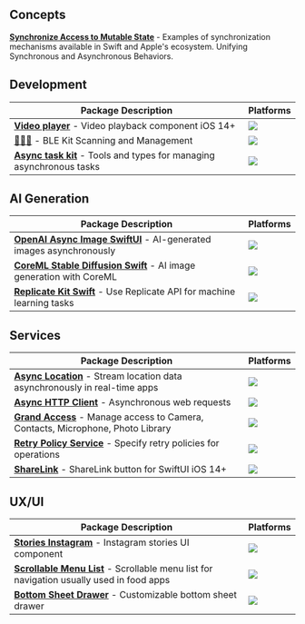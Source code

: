 ## Concepts

[**Synchronize Access to Mutable State**](https://github.com/swiftuiux/Synchronous-access-atomic-swift) - Examples of synchronization mechanisms available in Swift and Apple's ecosystem. Unifying Synchronous and Asynchronous Behaviors.

## Development
| **Package Description** | **Platforms** |
|--------------------------|------------|
| [**Video player**](https://github.com/swiftuiux/swiftui-loop-videoplayer) - Video playback component iOS 14+ | [![](https://img.shields.io/endpoint?url=https%3A%2F%2Fswiftpackageindex.com%2Fapi%2Fpackages%2Fswiftuiux%2Fswiftui-loop-videoplayer%2Fbadge%3Ftype%3Dplatforms)](https://swiftpackageindex.com/swiftuiux/swiftui-loop-videoplayer) |
| [**🔵📡📶**](https://github.com/swiftuiux/bluetooth-law-energy-swift) - BLE Kit Scanning and Management | [![](https://img.shields.io/endpoint?url=https%3A%2F%2Fswiftpackageindex.com%2Fapi%2Fpackages%2Fswiftuiux%2Fbluetooth-law-energy-swift%2Fbadge%3Ftype%3Dplatforms)](https://swiftpackageindex.com/swiftuiux/bluetooth-law-energy-swift) |
| [**Async task kit**](https://github.com/swiftuiux/async-task) - Tools and types for managing asynchronous tasks | [![](https://img.shields.io/endpoint?url=https%3A%2F%2Fswiftpackageindex.com%2Fapi%2Fpackages%2Fswiftuiux%2Fasync-task%2Fbadge%3Ftype%3Dplatforms)](https://swiftpackageindex.com/swiftuiux/async-task) |

## AI Generation
| **Package Description** | **Platforms** |
|--------------------------|------------|
| [**OpenAI Async Image SwiftUI**](https://github.com/swiftuiux/openai-async-image-swiftui) - AI-generated images asynchronously | [![](https://img.shields.io/endpoint?url=https%3A%2F%2Fswiftpackageindex.com%2Fapi%2Fpackages%2Fswiftuiux%2Fopenai-async-image-swiftui%2Fbadge%3Ftype%3Dplatforms)](https://swiftpackageindex.com/swiftuiux/openai-async-image-swiftui) |
| [**CoreML Stable Diffusion Swift**](https://github.com/swiftuiux/coreml-stable-diffusion-swift) - AI image generation with CoreML | [![](https://img.shields.io/endpoint?url=https%3A%2F%2Fswiftpackageindex.com%2Fapi%2Fpackages%2Fswiftuiux%2Fcoreml-stable-diffusion-swift%2Fbadge%3Ftype%3Dplatforms)](https://swiftpackageindex.com/swiftuiux/coreml-stable-diffusion-swift) |
| [**Replicate Kit Swift**](https://github.com/swiftuiux/replicate-kit-swift) - Use Replicate API for machine learning tasks | [![](https://img.shields.io/endpoint?url=https%3A%2F%2Fswiftpackageindex.com%2Fapi%2Fpackages%2Fswiftuiux%2Freplicate-kit-swift%2Fbadge%3Ftype%3Dplatforms)](https://swiftpackageindex.com/swiftuiux/replicate-kit-swift) |

## Services

| **Package Description** | **Platforms** |
|--------------------------|------------|
| [**Async Location**](https://github.com/swiftuiux/swift-async-corelocation) - Stream location data asynchronously in real-time apps | [![](https://img.shields.io/endpoint?url=https%3A%2F%2Fswiftpackageindex.com%2Fapi%2Fpackages%2Fswiftuiux%2Fswift-async-corelocation-streamer%2Fbadge%3Ftype%3Dplatforms)](https://swiftpackageindex.com/swiftuiux/swift-async-corelocation-streamer) |
| [**Async HTTP Client**](https://github.com/swiftuiux/async-http-client) - Asynchronous web requests | [![](https://img.shields.io/endpoint?url=https%3A%2F%2Fswiftpackageindex.com%2Fapi%2Fpackages%2Fswiftuiux%2Fasync-http-client%2Fbadge%3Ftype%3Dplatforms)](https://swiftpackageindex.com/swiftuiux/async-http-client) |
| [**Grand Access**](https://github.com/swiftuiux/grand-access) - Manage access to Camera, Contacts, Microphone, Photo Library| [![](https://img.shields.io/endpoint?url=https%3A%2F%2Fswiftpackageindex.com%2Fapi%2Fpackages%2Fswiftuiux%2Fgrand-access%2Fbadge%3Ftype%3Dplatforms)](https://swiftpackageindex.com/swiftuiux/grand-access) |
| [**Retry Policy Service**](https://github.com/swiftuiux/retry-policy-service) - Specify retry policies for operations | [![](https://img.shields.io/endpoint?url=https%3A%2F%2Fswiftpackageindex.com%2Fapi%2Fpackages%2Fswiftuiux%2Fretry-policy-service%2Fbadge%3Ftype%3Dplatforms)](https://swiftpackageindex.com/swiftuiux/retry-policy-service) |
| [**ShareLink**](https://github.com/swiftuiux/sharelink-for-swiftui) - ShareLink button for SwiftUI iOS 14+ | [![](https://img.shields.io/endpoint?url=https%3A%2F%2Fswiftpackageindex.com%2Fapi%2Fpackages%2Fswiftuiux%2Fsharelink-for-swiftui%2Fbadge%3Ftype%3Dplatforms)](https://swiftpackageindex.com/swiftuiux/sharelink-for-swiftui) |

## UX/UI

| **Package Description** | **Platforms** |
|--------------------------|------------|
| [**Stories Instagram**](https://github.com/swiftuiux/d3-stories-instagram) - Instagram stories UI component | [![](https://img.shields.io/endpoint?url=https%3A%2F%2Fswiftpackageindex.com%2Fapi%2Fpackages%2Fswiftuiux%2Fd3-stories-instagram%2Fbadge%3Ftype%3Dplatforms)](https://swiftpackageindex.com/swiftuiux/d3-stories-instagram) |
| [**Scrollable Menu List**](https://github.com/swiftuiux/food-scrollable-menu-list) - Scrollable menu list for navigation usually used in food apps | [![](https://img.shields.io/endpoint?url=https%3A%2F%2Fswiftpackageindex.com%2Fapi%2Fpackages%2Fswiftuiux%2Ffood-scrollable-menu-list%2Fbadge%3Ftype%3Dplatforms)](https://swiftpackageindex.com/swiftuiux/food-scrollable-menu-list) |
| [**Bottom Sheet Drawer**](https://github.com/swiftuiux/swiftui-bottomsheet-drawer) - Customizable bottom sheet drawer | [![](https://img.shields.io/endpoint?url=https%3A%2F%2Fswiftpackageindex.com%2Fapi%2Fpackages%2Fswiftuiux%2Fswiftui-bottomsheet-drawer%2Fbadge%3Ftype%3Dplatforms)](https://swiftpackageindex.com/swiftuiux/swiftui-bottomsheet-drawer) |

